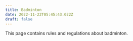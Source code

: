 ```yaml
---
title: Badminton
date: 2022-11-22T05:45:43.022Z
draft: false
---
```


This page contains rules and regulations about badminton.